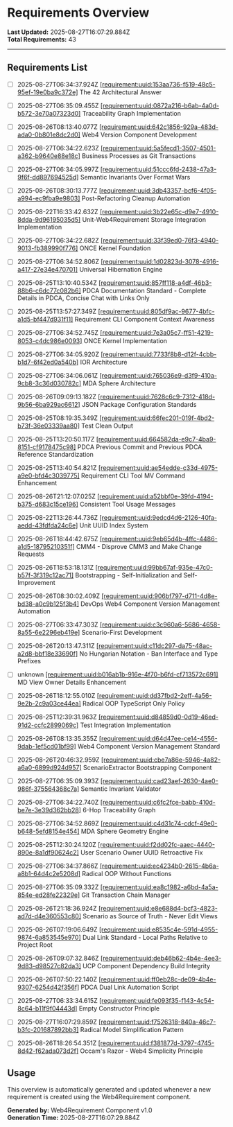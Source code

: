 # Requirements Overview

**Last Updated:** 2025-08-27T16:07:29.884Z  
**Total Requirements:** 43

---


## Requirements List

- [ ] 2025-08-27T06:34:37.924Z [[requirement:uuid:153aa736-f519-48c5-95ef-19e0ba9c372e]](153aa736-f519-48c5-95ef-19e0ba9c372e.requirement.md) The 42 Architectural Answer 

- [ ] 2025-08-27T06:35:09.455Z [[requirement:uuid:0872a216-b6ab-4a0d-b572-3e70a07323d0]](0872a216-b6ab-4a0d-b572-3e70a07323d0.requirement.md) Traceability Graph Implementation 

- [ ] 2025-08-26T08:13:40.077Z [[requirement:uuid:642c1856-929a-483d-ada0-0b801e8dc2d0]](642c1856-929a-483d-ada0-0b801e8dc2d0.requirement.md) Web4 Version Component Development 

- [ ] 2025-08-27T06:34:22.623Z [[requirement:uuid:5a5fecd1-3507-4501-a362-b9640e88e18c]](5a5fecd1-3507-4501-a362-b9640e88e18c.requirement.md) Business Processes as Git Transactions 

- [ ] 2025-08-27T06:34:05.997Z [[requirement:uuid:51ccc6fd-2438-47a3-9f6f-dd897694525d]](51ccc6fd-2438-47a3-9f6f-dd897694525d.requirement.md) Semantic Invariants Over Format Wars 

- [ ] 2025-08-26T08:30:13.777Z [[requirement:uuid:3db43357-bcf6-4f05-a994-ec9fba9e9803]](3db43357-bcf6-4f05-a994-ec9fba9e9803.requirement.md) Post-Refactoring Cleanup Automation 

- [ ] 2025-08-22T16:33:42.632Z [[requirement:uuid:3b22e65c-d9e7-4910-8dda-9d96195035d5]](3b22e65c-d9e7-4910-8dda-9d96195035d5.requirement.md) Unit-Web4Requirement Storage Integration Implementation 

- [ ] 2025-08-27T06:34:22.682Z [[requirement:uuid:33f39ed0-76f3-4940-9013-fb389990f776]](33f39ed0-76f3-4940-9013-fb389990f776.requirement.md) ONCE Kernel Foundation 

- [ ] 2025-08-27T06:34:52.806Z [[requirement:uuid:1d02823d-3078-4916-a417-27e34e470701]](1d02823d-3078-4916-a417-27e34e470701.requirement.md) Universal Hibernation Engine 

- [ ] 2025-08-25T13:10:40.534Z [[requirement:uuid:857ff118-a4df-46b3-88b6-c6dc77c082b6]](857ff118-a4df-46b3-88b6-c6dc77c082b6.requirement.md) PDCA Documentation Standard - Complete Details in PDCA, Concise Chat with Links Only 

- [ ] 2025-08-25T13:57:27.349Z [[requirement:uuid:805df9ac-9677-4bfc-a1d5-bf447d931f11]](805df9ac-9677-4bfc-a1d5-bf447d931f11.requirement.md) Requirement CLI Component Context Awareness 

- [ ] 2025-08-27T06:34:52.745Z [[requirement:uuid:7e3a05c7-ff51-4219-8053-c4dc986e0093]](7e3a05c7-ff51-4219-8053-c4dc986e0093.requirement.md) ONCE Kernel Implementation 

- [ ] 2025-08-27T06:34:05.920Z [[requirement:uuid:7733f8b8-d12f-4cbb-b1d7-6f42ed0a540b]](7733f8b8-d12f-4cbb-b1d7-6f42ed0a540b.requirement.md) IOR Architecture 

- [ ] 2025-08-27T06:34:06.061Z [[requirement:uuid:765036e9-d3f9-410a-9cb8-3c36d030782c]](765036e9-d3f9-410a-9cb8-3c36d030782c.requirement.md) MDA Sphere Architecture 

- [ ] 2025-08-26T09:09:13.182Z [[requirement:uuid:7628c6c9-7312-418d-9b56-6ba929ac6612]](7628c6c9-7312-418d-9b56-6ba929ac6612.requirement.md) JSON Package Configuration Standards 

- [ ] 2025-08-25T08:19:35.349Z [[requirement:uuid:66fec201-019f-4bd2-b73f-36e03339aa80]](66fec201-019f-4bd2-b73f-36e03339aa80.requirement.md) Test Clean Output 

- [ ] 2025-08-25T13:20:50.117Z [[requirement:uuid:664582da-e9c7-4ba9-8151-cf9178475c98]](664582da-e9c7-4ba9-8151-cf9178475c98.requirement.md) PDCA Previous Commit and Previous PDCA Reference Standardization 

- [ ] 2025-08-25T13:40:54.821Z [[requirement:uuid:ae54edde-c33d-4975-a9e0-bfd4c3039775]](ae54edde-c33d-4975-a9e0-bfd4c3039775.requirement.md) Requirement CLI Tool MV Command Enhancement 

- [ ] 2025-08-26T21:12:07.025Z [[requirement:uuid:a52bbf0e-39fd-4194-b375-d683c15ce196]](a52bbf0e-39fd-4194-b375-d683c15ce196.requirement.md) Consistent Tool Usage Messages 

- [ ] 2025-08-22T13:26:44.736Z [[requirement:uuid:9edcd4d6-2126-40fa-aedd-43fdfda24c6e]](9edcd4d6-2126-40fa-aedd-43fdfda24c6e.requirement.md) Unit UUID Index System 

- [ ] 2025-08-26T18:44:42.675Z [[requirement:uuid:9eb65d4b-4ffc-4486-a1d5-18795210351f]](9eb65d4b-4ffc-4486-a1d5-18795210351f.requirement.md) CMM4 - Disprove CMM3 and Make Change Requests 

- [ ] 2025-08-26T18:53:18.131Z [[requirement:uuid:99bb67af-935e-47c0-b57f-3f319c12ac71]](99bb67af-935e-47c0-b57f-3f319c12ac71.requirement.md) Bootstrapping - Self-Initialization and Self-Improvement 

- [ ] 2025-08-26T08:30:02.409Z [[requirement:uuid:906bf797-d711-4d8e-bd38-a0c9b125f3b4]](906bf797-d711-4d8e-bd38-a0c9b125f3b4.requirement.md) DevOps Web4 Component Version Management Automation 

- [ ] 2025-08-27T06:33:47.303Z [[requirement:uuid:c3c960a6-5686-4658-8a55-6e2296eb419e]](c3c960a6-5686-4658-8a55-6e2296eb419e.requirement.md) Scenario-First Development 

- [ ] 2025-08-26T20:13:47.311Z [[requirement:uuid:c11dc297-da75-48ac-a2d8-bbf18e33690f]](c11dc297-da75-48ac-a2d8-bbf18e33690f.requirement.md) No Hungarian Notation - Ban Interface and Type Prefixes 

- [ ] unknown [[requirement:uuid:b016ab1b-916e-4f70-b6fd-cf713572c691]](b016ab1b-916e-4f70-b6fd-cf713572c691.requirement.md) MD View Owner Details Enhancement 

- [ ] 2025-08-26T18:12:55.010Z [[requirement:uuid:dd37fbd2-2eff-4a56-9e2b-2c9a03ce44ea]](dd37fbd2-2eff-4a56-9e2b-2c9a03ce44ea.requirement.md) Radical OOP TypeScript Only Policy 

- [ ] 2025-08-25T12:39:31.963Z [[requirement:uuid:d84859d0-0d19-46ed-91d2-ccfc2899069c]](d84859d0-0d19-46ed-91d2-ccfc2899069c.requirement.md) Test Integration Implementation 

- [ ] 2025-08-26T08:13:35.355Z [[requirement:uuid:d64d47ee-ce14-4556-9dab-1ef5cd01bf99]](d64d47ee-ce14-4556-9dab-1ef5cd01bf99.requirement.md) Web4 Component Version Management Standard 

- [ ] 2025-08-26T20:46:32.959Z [[requirement:uuid:cbe7a86e-5946-4a82-a6a0-6899d924d957]](cbe7a86e-5946-4a82-a6a0-6899d924d957.requirement.md) ScenarioExtractor Bootstrapping Component 

- [ ] 2025-08-27T06:35:09.393Z [[requirement:uuid:cad23aef-2630-4ae0-986f-375564368c7a]](cad23aef-2630-4ae0-986f-375564368c7a.requirement.md) Semantic Invariant Validator 

- [ ] 2025-08-27T06:34:22.740Z [[requirement:uuid:c6fc2fce-babb-410d-be7e-3e39d362bb28]](c6fc2fce-babb-410d-be7e-3e39d362bb28.requirement.md) 6-Hop Traceability Graph 

- [ ] 2025-08-27T06:34:52.869Z [[requirement:uuid:c4d31c74-cdcf-49e0-b648-5efd8154e454]](c4d31c74-cdcf-49e0-b648-5efd8154e454.requirement.md) MDA Sphere Geometry Engine 

- [ ] 2025-08-25T12:30:24.120Z [[requirement:uuid:f2dd02fc-aaec-4440-890e-8a1df90624c2]](f2dd02fc-aaec-4440-890e-8a1df90624c2.requirement.md) User Scenario Owner UUID Retroactive Fix 

- [ ] 2025-08-27T06:34:37.866Z [[requirement:uuid:ec4234b0-2615-4b6a-a8b1-64d4c2e5208d]](ec4234b0-2615-4b6a-a8b1-64d4c2e5208d.requirement.md) Radical OOP Without Functions 

- [ ] 2025-08-27T06:35:09.332Z [[requirement:uuid:ea8c1982-a6bd-4a5a-854e-ed28fe22329e]](ea8c1982-a6bd-4a5a-854e-ed28fe22329e.requirement.md) Git Transaction Chain Manager 

- [ ] 2025-08-26T21:18:36.924Z [[requirement:uuid:e8e688d4-bcf3-4823-ad7d-d4e360553c80]](e8e688d4-bcf3-4823-ad7d-d4e360553c80.requirement.md) Scenario as Source of Truth - Never Edit Views 

- [ ] 2025-08-26T07:19:06.649Z [[requirement:uuid:e8535c4e-591d-4955-9874-6a853545e970]](e8535c4e-591d-4955-9874-6a853545e970.requirement.md) Dual Link Standard - Local Paths Relative to Project Root 

- [ ] 2025-08-26T09:07:32.846Z [[requirement:uuid:deb46b62-4b4e-4ee3-9d83-d98527c82da3]](deb46b62-4b4e-4ee3-9d83-d98527c82da3.requirement.md) UCP Component Dependency Build Integrity 

- [ ] 2025-08-26T07:50:22.140Z [[requirement:uuid:ff0eb28c-de09-4b4e-9307-6254d42f356f]](ff0eb28c-de09-4b4e-9307-6254d42f356f.requirement.md) PDCA Dual Link Automation Script 

- [ ] 2025-08-27T06:33:34.615Z [[requirement:uuid:fe093f35-f143-4c54-8c64-b11f9f04443d]](fe093f35-f143-4c54-8c64-b11f9f04443d.requirement.md) Empty Constructor Principle 

- [ ] 2025-08-27T16:07:29.859Z [[requirement:uuid:f7526318-840a-46c7-b3fc-201687892bb3]](f7526318-840a-46c7-b3fc-201687892bb3.requirement.md) Radical Model Simplification Pattern 

- [ ] 2025-08-26T18:26:54.351Z [[requirement:uuid:f381877d-3797-4745-8d42-f62ada073d2f]](f381877d-3797-4745-8d42-f62ada073d2f.requirement.md) Occam's Razor - Web4 Simplicity Principle 


## Usage

This overview is automatically generated and updated whenever a new requirement is created using the Web4Requirement component.

**Generated by:** Web4Requirement Component v1.0  
**Generation Time:** 2025-08-27T16:07:29.884Z
